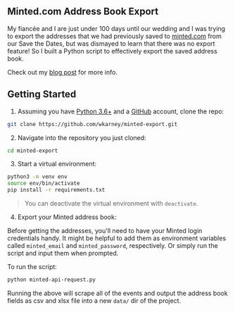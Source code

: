 ## Minted.com Address Book Export
My fiancée and I are just under 100 days until our wedding and I was trying to export the addresses that we had previously saved to [minted.com](https://minted.com) from our Save the Dates, but was dismayed to learn that there was no export feature! 
So I built a Python script to effectively export the saved address book.

Check out my [blog post](https://medium.com/@willkarnasiewicz/wedding-planning-meets-hacking-1c95be79035e) for more info.

## Getting Started
1. Assuming you have [Python 3.6+](https://www.python.org) and a [GitHub](https://www.github.com) account, clone the repo:

```bash
git clone https://github.com/wkarney/minted-export.git
```

2. Navigate into the repository you just cloned:

```bash
cd minted-export
```

3. Start a virtual environment:

```bash
python3 -m venv env
source env/bin/activate
pip install -r requirements.txt
```

>You can deactivate the virtual environment with `deactivate`.


4. Export your Minted address book:

Before getting the addresses, you'll need to have your Minted login credentials handy. 
It might be helpful to add them as environment variables called `minted_email` and `minted_password`, respectively. Or simply run the script and input them when prompted.

To run the script:

```bash
python minted-api-request.py
```

Running the above will scrape all of the events and output the address book fields as csv and xlsx file into a new `data/` dir of the project.